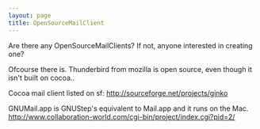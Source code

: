 ```yaml
---
layout: page
title: OpenSourceMailClient
---
```


Are there any OpenSourceMailClients? If not, anyone interested in creating one?

Ofcourse there is. Thunderbird from mozilla is open source, even though it isn't built on cocoa.. 

Cocoa mail client listed on sf: http://sourceforge.net/projects/ginko

GNUMail.app is GNUStep's equivalent to Mail.app and it runs on the Mac. http://www.collaboration-world.com/cgi-bin/project/index.cgi?pid=2/

